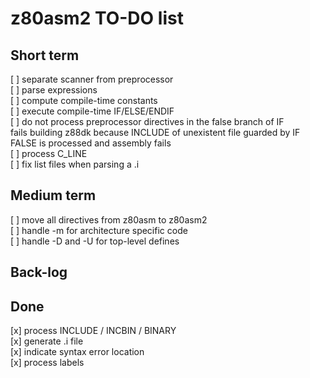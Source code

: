 # z80asm2 TO-DO list

## Short term

[ ] separate scanner from preprocessor  
[ ] parse expressions  
[ ] compute compile-time constants  
[ ] execute compile-time IF/ELSE/ENDIF  
[ ] do not process preprocessor directives in the false branch of IF  
    fails building z88dk because INCLUDE of unexistent file guarded by
    IF FALSE is processed and assembly fails  
[ ] process C_LINE  
[ ] fix list files when parsing a .i

## Medium term

[ ] move all directives from z80asm to z80asm2  
[ ] handle -m for architecture specific code  
[ ] handle -D and -U for top-level defines

## Back-log

## Done

[x] process INCLUDE / INCBIN / BINARY  
[x] generate .i file  
[x] indicate syntax error location  
[x] process labels  
